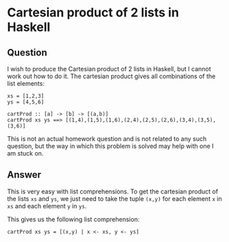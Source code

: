 
# Cartesian product of 2 lists in Haskell

## Question
      
I wish to produce the Cartesian product of 2 lists in Haskell, but I cannot work out how to do it. The cartesian product gives all combinations of the list elements:

    xs = [1,2,3]
    ys = [4,5,6]
    
    cartProd :: [a] -> [b] -> [(a,b)]
    cartProd xs ys ==> [(1,4),(1,5),(1,6),(2,4),(2,5),(2,6),(3,4),(3,5),(3,6)]
    

This is not an actual homework question and is not related to any such question, but the way in which this problem is solved may help with one I am stuck on.
## Answer
      
This is very easy with list comprehensions. To get the cartesian product of the lists `xs` and `ys`, we just need to take the tuple `(x,y)` for each element `x` in `xs` and each element `y` in `ys`.

This gives us the following list comprehension:

    cartProd xs ys = [(x,y) | x <- xs, y <- ys]
    